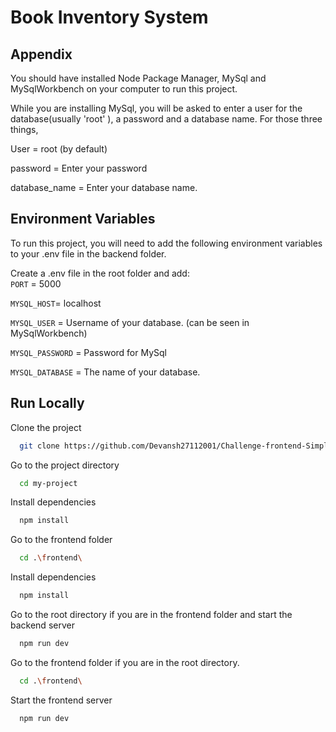 # Book Inventory System

## Appendix

You should have installed Node Package Manager, MySql and MySqlWorkbench on your computer to run this project.

While you are installing MySql, you will be asked to enter a user for the database(usually 'root' ), a password and a database name. For those three things,

User = root (by default)

password = Enter your password

database_name = Enter your database name.

## Environment Variables

To run this project, you will need to add the following environment variables to your .env file in the backend folder.

Create a .env file in the root folder and add:<br/>
`PORT` = 5000

`MYSQL_HOST`= localhost

`MYSQL_USER` = Username of your database. (can be seen in MySqlWorkbench)

`MYSQL_PASSWORD` = Password for MySql

`MYSQL_DATABASE` = The name of your database.

## Run Locally

Clone the project

```bash
  git clone https://github.com/Devansh27112001/Challenge-frontend-SimpleBind.git
```

Go to the project directory

```bash
  cd my-project
```

Install dependencies

```bash
  npm install
```

Go to the frontend folder

```bash
  cd .\frontend\
```

Install dependencies

```bash
  npm install
```

Go to the root directory if you are in the frontend folder and start the backend server

```bash
  npm run dev
```

Go to the frontend folder if you are in the root directory.

```bash
  cd .\frontend\
```

Start the frontend server

```bash
  npm run dev
```
